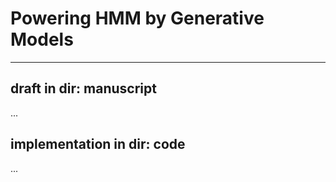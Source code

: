# Powering HMM by Generative Models
---------------------------------------
## draft in dir: manuscript
...

## implementation in dir: code
...
